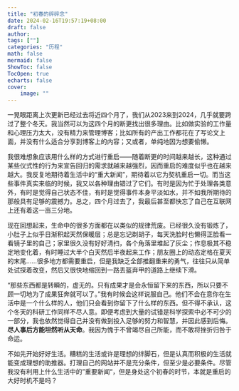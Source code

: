 ```yaml
---
title: "初春的碎碎念"
date: 2024-02-16T19:57:19+08:00
draft: false
author:
tags: [""]
categories: "历程"
math: false
mermaid: false
ShowToc: false
TocOpen: true
echarts: false
cover:
    image: ""
---
```


一晃眼距离上次更新已经过去将近四个月了，我们从2023来到2024，几乎就要跨过了整个冬天。我当然可以为这四个月的断更找出很多理由。比如做实验的工作量和心理压力太大，没有精力来管理博客；比如所有的产出工作都花在了写论文上面，并没有什么适合分享到博客上的内容；又或者，单纯地因为想要偷懒。

我很难想象应该用什么样的方式进行重启——随着断更的时间越来越长，这种通过某些仪式性的行为来宣告回归的需求就越来越强烈，因而重启的难度似乎也在越来越大。我反复地期待着生活中的“重大新闻”，期待着以它为契机重启一切。而当这些事件真实来临的时候，我又以各种理由错过了它们。有时是因为忙于处理各类意外，有时是觉得自己状态不佳，有时是觉得事件本身平淡如水，并不如我所期待的那般具有足够的震撼力。总之，四个月过去了，我最后甚至都快忘了自己在互联网上还有着这一亩三分地。

现在回想起来，生命中的很多方面都在以类似的规律荒废。已经很久没有锻炼了，小肚子上似乎日渐积起天然保暖层；总是忘记剃胡子，每天洗脸时也懒得正脸看一看镜子里的自己；家里很久没有好好清扫，各个角落里堆起了灰尘；作息极其不稳定地变化着，有时睡过大半个白天然后半夜起来工作；朋友圈上的动态定格在夏天的末尾……很多地方都需要重启，但是我缺乏全部推翻重来的勇气，往往只从简单处试探着改变，然后又很快地缩回到一路丢盔弃甲的道路上继续下滑。

“那些东西都是转瞬的，虚无的。只有成果才是会永恒留下来的东西，所以只要不顾一切地为了成果狂奔就可以了。”我有时候会这样说服自己。他们不会在意你在生活中是一个什么样的人，他们只会看到你留下了什么样的东西。但不得不承认，这个冬天的科研工作同样不尽人意。即便考虑到大量的试错是科学探索中必不可少的一部分，我也依然觉得自己并没有做到投入足够的努力和智慧，并因此感到后悔。**尽人事后方能坦然听从天命**。我因为愧于不曾竭尽自己所能，而不敢将挫折归咎于命运。

不如先开始好好生活。糟糕的生活或许是理想的绊脚石，但是认真而积极的生活就能变成理想的助推器。打理自己的网站并不是充分条件，但至少是必要条件。尽管我没有利用上什么生活中的”重要新闻“，但是身处这个初春的时节，本就是重启的大好时机不是吗？